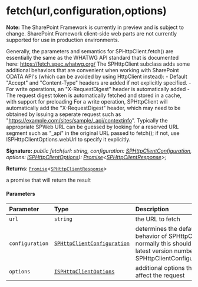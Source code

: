 # fetch(url,configuration,options)
**Note:** The SharePoint Framework is currently in preview and is subject to change. SharePoint Framework client-side web parts are not currently supported for use in production environments.



Generally, the parameters and semantics for SPHttpClient.fetch() are essentially the same as the WHATWG API standard that is documented here: https://fetch.spec.whatwg.org/ The SPHttpClient subclass adds some additional behaviors that are convenient when working with SharePoint ODATA API's (which can be avoided by using HttpClient instead): - Default "Accept" and "Content-Type" headers are added if not explicitly specified. - For write operations, an "X-RequestDigest" header is automatically added - The request digest token is automatically fetched and stored in a cache, with support for preloading For a write operation, SPHttpClient will automatically add the "X-RequestDigest" header, which may need to be obtained by issuing a seperate request such as "https://example.com/sites/sample/_api/contextinfo". Typically the appropriate SPWeb URL can be guessed by looking for a reserved URL segment such as "_api" in the original URL passed to fetch(); if not, use ISPHttpClientOptions.webUrl to specify it explicitly.

**Signature:** _public fetch(url: string, configuration: [SPHttpClientConfiguration](../../sp-http/class/sphttpclientconfiguration.md),
    options: [ISPHttpClientOptions](../../sp-http/interface/isphttpclientoptions.md)): [Promise](../../web-apis/class/promise.md)<[SPHttpClientResponse](../../sp-http/class/sphttpclientresponse.md)>;_

**Returns**: [`Promise`](../../web-apis/class/promise.md)<[`SPHttpClientResponse`](../../sp-http/class/sphttpclientresponse.md)>



a promise that will return the result

#### Parameters


| Parameter	   | Type    | Description |
|:-------------|:---------------|:------------|
| `url`    | `string` | the URL to fetch |
| `configuration`    | [`SPHttpClientConfiguration`](../../sp-http/class/sphttpclientconfiguration.md) | determines the default behavior of SPHttpClient; normally this should be the latest version number from SPHttpClientConfigurations |
| `options`    | [`ISPHttpClientOptions`](../../sp-http/interface/isphttpclientoptions.md) | additional options that affect the request |


